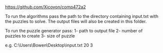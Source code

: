 https://github.com/Xicovon/comp472a2

To run the algorithms pass the path to the directory containing input.txt with the puzzles to solve.
The output files will also be created in this folder.

To run the puzzle generator pass:
  1- path to output file
  2- number of puzzles to create
  3- size of puzzle
  
e.g. C:\Users\Bowen\Desktop\input.txt 20 3
